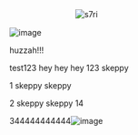 

ㅤㅤㅤㅤㅤㅤㅤㅤㅤ<img src="https://komarev.com/ghpvc/?username=s7ri&label=swags&color=4d4d4d&style=flat" alt="s7ri" />

![image](https://github.com/user-attachments/assets/5c181272-be40-428d-92fb-4cf793ca459e)

huzzah!!!

test123 hey hey hey 123 skeppy

1 skeppy skeppy

2 skeppy skeppy 14

344444444444![image](https://github.com/user-attachments/assets/d59d7b46-270d-4c98-b16c-818ccd6f5913)







<!--
**s7ri/s7ri** is a ✨ _special_ ✨ repository because its `README.md` (this file) appears on your GitHub profile.

Here are some ideas to get you started:

- 🔭 I’m currently working on ...
- 🌱 I’m currently learning ...
- 👯 I’m looking to collaborate on ...
- 🤔 I’m looking for help with ...
- 💬 Ask me about ...
- 📫 How to reach me: ...
- 😄 Pronouns: ...
- ⚡ Fun fact: ...
-->
